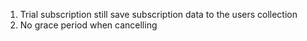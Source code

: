 1. Trial subscription still save subscription data to the users collection
2. No grace period when cancelling